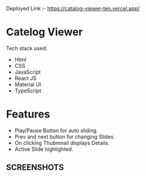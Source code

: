 Deployed Link :- https://catalog-viewer-ten.vercel.app/


# Catelog Viewer

Tech stack used:

* Html
* CSS
* JavaScript
* React JS
* Material UI
* TypeScript

# Features

* Play/Pause Button for auto sliding.
* Prev and next button for changing Slides.
* On clicking Thubmnail displays Details.
* Active Slide highlighted.


## SCREENSHOTS




